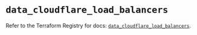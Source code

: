# `data_cloudflare_load_balancers`

Refer to the Terraform Registry for docs: [`data_cloudflare_load_balancers`](https://registry.terraform.io/providers/cloudflare/cloudflare/5.7.1/docs/data-sources/load_balancers).
